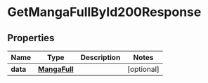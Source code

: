 

# GetMangaFullById200Response


## Properties

| Name | Type | Description | Notes |
|------------ | ------------- | ------------- | -------------|
|**data** | [**MangaFull**](MangaFull.md) |  |  [optional] |



